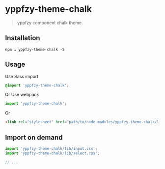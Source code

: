 # yppfzy-theme-chalk
> yppfzy component chalk theme.


## Installation
```shell
npm i yppfzy-theme-chalk -S
```

## Usage

Use Sass import
```css
@import 'yppfzy-theme-chalk';
```

Or Use webpack
```javascript
import 'yppfzy-theme-chalk';
```

Or
```html
<link rel="stylesheet" href="path/to/node_modules/yppfzy-theme-chalk/lib/index.css">
```

##  Import on demand
```javascript
import 'yppfzy-theme-chalk/lib/input.css';
import 'yppfzy-theme-chalk/lib/select.css';

// ...
```
